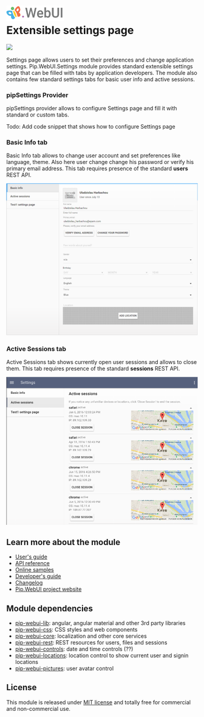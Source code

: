 # <img src="https://github.com/pip-webui/pip-webui/blob/master/doc/Logo.png" alt="Pip.WebUI Logo" style="max-width:30%"> <br/> Extensible settings page

![](https://img.shields.io/badge/license-MIT-blue.svg)

Settings page allows users to set their preferences and change application settings.
Pip.WebUI.Settings module provides standard extensible settings page that can be filled with tabs by application developers.
The module also contains few standard settings tabs for basic user info and active sessions.

### pipSettings Provider

pipSettings provider allows to configure Settings page and fill it with standard or custom tabs.

Todo: Add code snippet that shows how to configure Settings page

### Basic Info tab

Basic Info tab allows to change user account and set preferences like language, theme. 
Also here user change change his password or verify his primary email address.
This tab requires presence of the standard **users** REST API.

<img src="doc/images/img-settings-basic-info.png"/>

### Active Sessions tab

Active Sessions tab shows currently open user sessions and allows to close them.
This tab requires presence of the standard **sessions** REST API.

<img src="doc/images/img-settings-active-sessions.png"/>

## Learn more about the module

- [User's guide](doc/UsersGuide.md)
- [API reference](http://webui-api.pipdevs.com/pip-webui-settings/index.html)
- [Online samples](http://webui.pipdevs.com/pip-webui-settings/index.html)
- [Developer's guide](doc/DevelopersGuide.md)
- [Changelog](CHANGELOG.md)
- [Pip.WebUI project website](http://www.pipwebui.org)

## <a name="dependencies"></a>Module dependencies

* [pip-webui-lib](https://github.com/pip-webui/pip-webui-lib): angular, angular material and other 3rd party libraries
* [pip-webui-css](https://github.com/pip-webui/pip-webui-css): CSS styles and web components
* [pip-webui-core](https://github.com/pip-webui/pip-webui-core): localization and other core services
* [pip-webui-rest](https://github.com/pip-webui/pip-webui-rest): REST resources for users, files and sessions
* [pip-webui-controls](https://github.com/pip-webui/pip-webui-controls): date and time controls (??)
* [pip-webui-locations](https://github.com/pip-webui/pip-webui-locations): location control to show current user and signin locations
* [pip-webui-pictures](https://github.com/pip-webui/pip-webui-pictures): user avatar control

## <a name="license"></a>License

This module is released under [MIT license](License) and totally free for commercial and non-commercial use.
